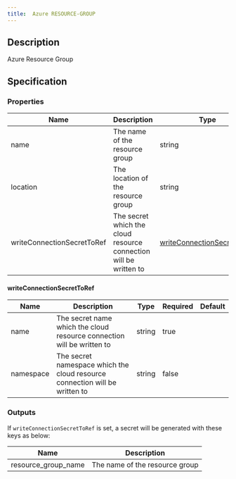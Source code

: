 ```yaml
---
title:  Azure RESOURCE-GROUP
---
```


## Description

Azure Resource Group

## Specification


### Properties

 Name | Description | Type | Required | Default 
 ------------ | ------------- | ------------- | ------------- | ------------- 
 name | The name of the resource group | string | false |  
 location | The location of the resource group | string | false |  
 writeConnectionSecretToRef | The secret which the cloud resource connection will be written to | [writeConnectionSecretToRef](#writeConnectionSecretToRef) | false |  


#### writeConnectionSecretToRef

 Name | Description | Type | Required | Default 
 ------------ | ------------- | ------------- | ------------- | ------------- 
 name | The secret name which the cloud resource connection will be written to | string | true |  
 namespace | The secret namespace which the cloud resource connection will be written to | string | false |  


### Outputs

If `writeConnectionSecretToRef` is set, a secret will be generated with these keys as below:

 Name | Description 
 ------------ | ------------- 
 resource_group_name | The name of the resource group
